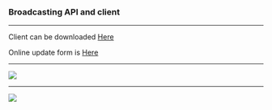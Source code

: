 ### Broadcasting API and client 

---

Client can be downloaded <a href="https://drive.google.com/drive/folders/1rgQOmBAx6DUy9Nv2PX71uNE70CWy7Iqe?usp=sharing"> Here </a>

Online update form is <a href="https://message--api.herokuapp.com/"> Here </a>

---

![](https://docs.google.com/drawings/d/e/2PACX-1vTL3S8nkdC6C189UdouPkj6Kpg1i5NUP-jLMTMA_1tGOD9pPSCDNUsCTFEU2Yp8HScrJboPulQr7MnG/pub?w=960&h=720)

---

![](https://docs.google.com/drawings/d/e/2PACX-1vR53MKBqqjITnpoV-DC48ufYoButfSGVQaVFLVbinz2uNLqNpSM3xFQpbiI1AYj5a4K1ak4hcF24Nl-/pub?w=960&h=720)
